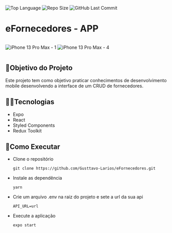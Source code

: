 ![Top Language](https://img.shields.io/github/languages/top/Gusttavo-Larios/eFornecedores)
![Repo Size](https://img.shields.io/github/repo-size/Gusttavo-Larios/eFornecedores)
![GitHub Last Commit](https://img.shields.io/github/last-commit/Gusttavo-Larios/eFornecedores)

# eFornecedores - APP

<div style="display: flex; flex-direction: row; flex-wrap: wrap">

![iPhone 13 Pro Max - 1](https://user-images.githubusercontent.com/72306241/166264701-53c6fbcd-afdd-41b6-ab04-cd76b8ddbe3a.png)
![iPhone 13 Pro Max - 4](https://user-images.githubusercontent.com/72306241/166264785-dc0f8687-5e5e-490f-bfff-6c226993bcca.png)

</div>

## 🎯Objetivo do Projeto

Este projeto tem como objetivo praticar conhecimentos de desenvolvimento mobile desenvolvendo a interface de um CRUD de fornecedores.

## 👨‍💻Tecnologias

- Expo
- React
- Styled Components
- Redux Toolkit

## 💪Como Executar

- Clone o repositório

      git clone https://github.com/Gusttavo-Larios/eFornecedores.git

- Instale as dependência

      yarn

- Crie um arquivo .env na raiz do projeto e sete a url da sua api

      API_URL=url

- Execute a aplicação

      expo start
